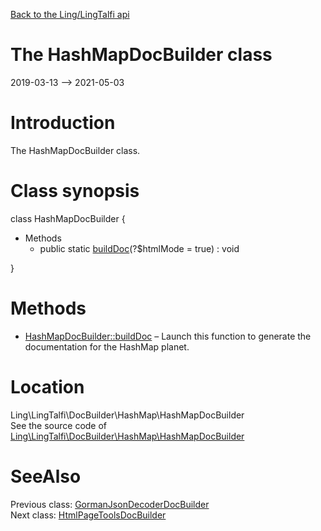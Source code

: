[Back to the Ling/LingTalfi api](https://github.com/lingtalfi/LingTalfi/blob/master/doc/api/Ling/LingTalfi.md)



The HashMapDocBuilder class
================
2019-03-13 --> 2021-05-03






Introduction
============

The HashMapDocBuilder class.



Class synopsis
==============


class <span class="pl-k">HashMapDocBuilder</span>  {

- Methods
    - public static [buildDoc](https://github.com/lingtalfi/LingTalfi/blob/master/doc/api/Ling/LingTalfi/DocBuilder/HashMap/HashMapDocBuilder/buildDoc.md)(?$htmlMode = true) : void

}






Methods
==============

- [HashMapDocBuilder::buildDoc](https://github.com/lingtalfi/LingTalfi/blob/master/doc/api/Ling/LingTalfi/DocBuilder/HashMap/HashMapDocBuilder/buildDoc.md) &ndash; Launch this function to generate the documentation for the HashMap planet.





Location
=============
Ling\LingTalfi\DocBuilder\HashMap\HashMapDocBuilder<br>
See the source code of [Ling\LingTalfi\DocBuilder\HashMap\HashMapDocBuilder](https://github.com/lingtalfi/LingTalfi/blob/master/DocBuilder/HashMap/HashMapDocBuilder.php)



SeeAlso
==============
Previous class: [GormanJsonDecoderDocBuilder](https://github.com/lingtalfi/LingTalfi/blob/master/doc/api/Ling/LingTalfi/DocBuilder/GormanJsonDecoder/GormanJsonDecoderDocBuilder.md)<br>Next class: [HtmlPageToolsDocBuilder](https://github.com/lingtalfi/LingTalfi/blob/master/doc/api/Ling/LingTalfi/DocBuilder/HtmlPageTools/HtmlPageToolsDocBuilder.md)<br>
